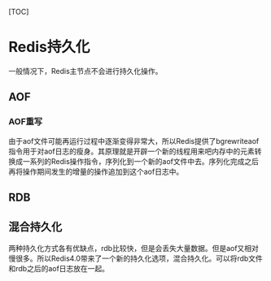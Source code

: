 [TOC]

# Redis持久化

一般情况下，Redis主节点不会进行持久化操作。

## AOF

### AOF重写

由于aof文件可能再运行过程中逐渐变得非常大，所以Redis提供了bgrewriteaof指令用于对aof日志的瘦身。其原理就是开辟一个新的线程用来吧内存中的元素转换成一系列的Redis操作指令，序列化到一个新的aof文件中去。序列化完成之后再将操作期间发生的增量的操作追加到这个aof日志中。

## RDB

## 混合持久化

两种持久化方式各有优缺点，rdb比较快，但是会丢失大量数据。但是aof又相对慢很多。所以Redis4.0带来了一个新的持久化选项，混合持久化。可以将rdb文件和rdb之后的aof日志放在一起。